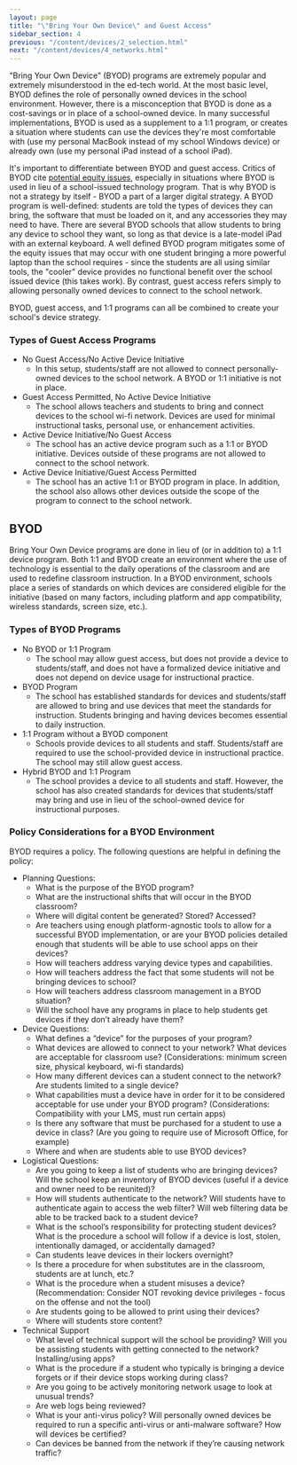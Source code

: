 ```yaml
---
layout: page
title: "\"Bring Your Own Device\" and Guest Access"
sidebar_section: 4
previous: "/content/devices/2_selection.html"
next: "/content/devices/4_networks.html"
---
```

"Bring Your Own Device" (BYOD) programs are extremely popular and extremely misunderstood in the ed-tech world. At the most basic level, BYOD defines the role of personally owned devices in the school environment. However, there is a misconception that BYOD is done as a cost-savings or in place of a school-owned device. In many successful implementations, BYOD is used as a supplement to a 1:1 program, or creates a situation where students can use the devices they're most comfortable with (use my personal MacBook instead of my school Windows device) or already own (use my personal iPad instead of a school iPad). 

It's important to differentiate between BYOD and guest access. Critics of BYOD cite [potential equity issues][1], especially in situations where BYOD is used in lieu of a school-issued technology program.  That is why BYOD is not a strategy by itself - BYOD a part of a larger digital strategy. A BYOD program is well-defined: students are told the types of devices they can bring, the software that must be loaded on it, and any accessories they may need to have. There are several BYOD schools that allow students to bring any device to school they want, so long as that device is a late-model iPad with an external keyboard. A well defined BYOD program mitigates some of the equity issues that may occur with one student bringing a more powerful laptop than the school requires - since the students are all using similar tools, the "cooler" device provides no functional benefit over the school issued device (this takes work). By contrast, guest access refers simply to allowing personally owned devices to connect to the school network.

BYOD, guest access, and 1:1 programs can all be combined to create your school's device strategy.

### Types of Guest Access Programs
* No Guest Access/No Active Device Initiative
	* In this setup, students/staff are not allowed to connect personally-owned devices to the school network. A BYOD or 1:1 initiative is not in place.
* Guest Access Permitted, No Active Device Initiative
	* The school allows teachers and students to bring and connect devices to the school wi-fi network. Devices are used for minimal instructional tasks, personal use, or enhancement activities.
* Active Device Initiative/No Guest Access
	* The school has an active device program such as a 1:1 or BYOD initiative. Devices outside of these programs are not allowed to connect to the school network.
* Active Device Initiative/Guest Access Permitted
	* The school has an active 1:1 or BYOD program in place. In addition, the school also allows other devices outside the scope of the program to connect to the school network.

## BYOD
Bring Your Own Device programs are done in lieu of (or in addition to) a 1:1 device program. Both 1:1 and BYOD create an environment where the use of technology is essential to the daily operations of the classroom and are used to redefine classroom instruction. In a BYOD environment, schools place a series of standards on which devices are considered eligible for the initiative (based on many factors, including platform and app compatibility, wireless standards, screen size, etc.).

### Types of BYOD Programs
* No BYOD or 1:1 Program
	* The school may allow guest access, but does not provide a device to students/staff, and does not have a formalized device initiative and does not depend on device usage for instructional practice.
* BYOD Program
	* The school has established standards for devices and students/staff are allowed to bring and use devices that meet the standards for instruction. Students bringing and having devices becomes essential to daily instruction.
* 1:1 Program without a BYOD component
	* Schools provide devices to all students and staff. Students/staff are required to use the school-provided device in instructional practice. The school may still allow guest access.
* Hybrid BYOD and 1:1 Program
	* The school provides a device to all students and staff. However, the school has also created standards for devices that students/staff may bring and use in lieu of the school-owned device for instructional purposes.

### Policy Considerations for a BYOD Environment
BYOD requires a policy. The following questions are helpful in defining the policy:
* Planning Questions:
	* What is the purpose of the BYOD program?
	* What are the instructional shifts that will occur in the BYOD classroom?
	* Where will digital content be generated?  Stored?  Accessed?
	* Are teachers using enough platform-agnostic tools to allow for a successful BYOD implementation, or are your BYOD policies detailed enough that students will be able to use school apps on their devices?
	* How will teachers address varying device types and capabilities.
	* How will teachers address the fact that some students will not be bringing devices to school?
	* How will teachers address classroom management in a BYOD situation?
	* Will the school have any programs in place to help students get devices if they don’t already have them?
* Device Questions:
	* What defines a “device” for the purposes of your program?
	* What devices are allowed to connect to your network?  What devices are acceptable for classroom use? (Considerations: minimum screen size, physical keyboard, wi-fi standards)
	* How many different devices can a student connect to the network?  Are students limited to a single device?
	* What capabilities must a device have in order for it to be considered acceptable for use under your BYOD program? (Considerations: Compatibility with your LMS, must run certain apps)
	* Is there any software that must be purchased for a student to use a device in class?  (Are you going to require use of Microsoft Office, for example)
	* Where and when are students able to use BYOD devices?  
* Logistical Questions:
	* Are you going to keep a list of students who are bringing devices?  Will the school keep an inventory of BYOD devices (useful if a device and owner need to be reunited)?
	* How will students authenticate to the network?  Will students have to authenticate again to access the web filter?  Will web filtering data be able to be tracked back to a student device?
	* What is the school’s responsibility for protecting student devices?  What is the procedure a school will follow if a device is lost, stolen, intentionally damaged, or accidentally damaged?
	* Can students leave devices in their lockers overnight?
	* Is there a procedure for when substitutes are in the classroom, students are at lunch, etc.?
	* What is the procedure when a student misuses a device? (Recommendation: Consider NOT revoking device privileges - focus on the offense and not the tool)
	* Are students going to be allowed to print using their devices?
	* Where will students store content?
* Technical Support
	* What level of technical support will the school be providing?  Will you be assisting students with getting connected to the network?  Installing/using apps?
	* What is the procedure if a student who typically is bringing a device forgets or if their device stops working during class? 
	* Are you going to be actively monitoring network usage to look at unusual trends?
	* Are web logs being reviewed?
	* What is your anti-virus policy? Will personally owned devices be required to run a specific anti-virus or anti-malware software? How will devices be certified?
	* Can devices be banned from the network if they’re causing network traffic?  

[1]:	https://www.tolerance.org/magazine/fall-2014/byod-bring-your-own-device